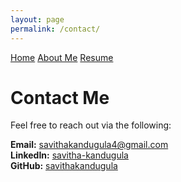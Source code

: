 ```yaml
---
layout: page
permalink: /contact/
---
```


<nav class="site-nav">
  <a href="/">Home</a>
  <a href="/about/">About Me</a>
  <a href="/resume/">Resume</a>
</nav>

# Contact Me

Feel free to reach out via the following:

**Email:** [savithakandugula4@gmail.com](mailto:savithakandugula4@gmail.com)  
**LinkedIn:** [<i class="fab fa-linkedin"></i> savitha-kandugula](https://www.linkedin.com/in/savitha-kandugula)  
**GitHub:** [savithakandugula](https://github.com/savithakandugula)
